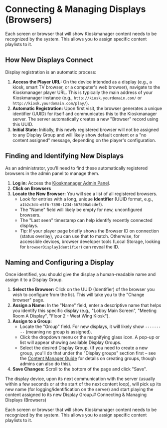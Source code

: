 # Connecting & Managing Displays (Browsers)

Each screen or browser that will show Kioskmanager content needs to be recognized by the system. This allows you to assign specific content playlists to it.

## How New Displays Connect

Display registration is an automatic process:

1.  **Access the Player URL:** On the device intended as a display (e.g., a kiosk, smart TV browser, or a computer's web browser), navigate to the Kioskmanager player URL. This is typically the main address of your Kioskmanager instance (e.g., `http://kiosk.yourdomain.com/` or `http://kiosk.yourdomain.com/play/`).
2.  **Automatic Registration:** Upon first visit, the browser generates a unique identifier (UUID) for itself and communicates this to the Kioskmanager server. The server automatically creates a new "Browser" record using this UUID.
3.  **Initial State:** Initially, this newly registered browser will not be assigned to any Display Group and will likely show default content or a "no content assigned" message, depending on the player's configuration.

## Finding and Identifying New Displays

As an administrator, you'll need to find these automatically registered browsers in the admin panel to manage them.

1.  **Log in:** Access the [Kioskmanager Admin Panel](../getting-started.md).
2.  **Click on Browsers**
3.  **Locate the New Browser:** You will see a list of all registered browsers.
    * Look for entries with a long, unique **Identifier** (UUID format, e.g., `a1b2c3d4-e5f6-7890-1234-567890abcdef`).
    * The "Name" field will likely be empty for new, unconfigured browsers.
    * The "Last seen" timestamp can help identify recently connected displays.
    * *Tip:* If your player page briefly shows the Browser ID on connection (status overlay), you can use that to match. Otherwise, for accessible devices, browser developer tools (Local Storage, looking for `browserDisplayIdentifier`) can reveal the ID.

## Naming and Configuring a Display

Once identified, you should give the display a human-readable name and assign it to a Display Group.

1.  **Select the Browser:** Click on the UUID (Identifier) of the browser you wish to configure from the list. This will take you to the "Change browser" page.
2.  **Assign a Name:** In the "Name" field, enter a descriptive name that helps you identify this specific display (e.g., "Lobby Main Screen", "Meeting Room A Display", "Floor 2 - West Wing Kiosk").
3.  **Assign to a Group:**
    * Locate the "Group" field. For new displays, it will likely show `---------` (meaning no group is assigned).
    * Click the dropdown menu or the magnifying glass icon. A pop-up or list will appear showing available Display Groups.
    * Select the desired Display Group. (If you need to create a new group, you'll do that under the "Display groups" section first – see the [Content Manager Guide](../content-manager-guide/creating-playlists.md) for details on creating groups, though admins can also do this).
4.  **Save Changes:** Scroll to the bottom of the page and click "Save".

The display device, upon its next communication with the server (usually within a few seconds or at the start of the next content loop), will pick up its new name (for logging/identification on the server) and start playing the content assigned to its new Display Group.# Connecting & Managing Displays (Browsers)

Each screen or browser that will show Kioskmanager content needs to be recognized by the system. This allows you to assign specific content playlists to it.
